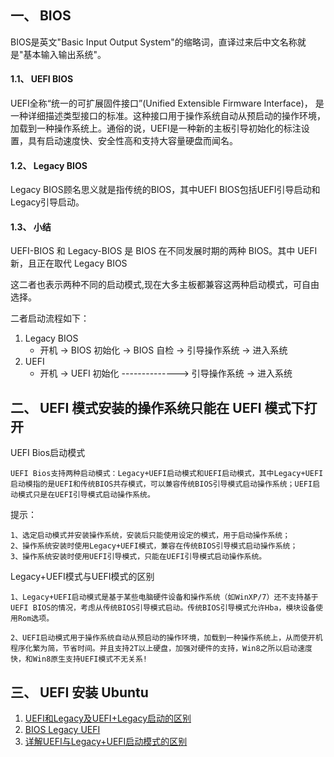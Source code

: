 ## 一、 BIOS
BIOS是英文"Basic Input Output System"的缩略词，直译过来后中文名称就是"基本输入输出系统"。

#### 1.1、 UEFI BIOS

UEFI全称“统一的可扩展固件接口”(Unified Extensible Firmware Interface)， 是一种详细描述类型接口的标准。这种接口用于操作系统自动从预启动的操作环境，加载到一种操作系统上。通俗的说，UEFI是一种新的主板引导初始化的标注设置，具有启动速度快、安全性高和支持大容量硬盘而闻名。

#### 1.2、 Legacy BIOS
Legacy BIOS顾名思义就是指传统的BIOS，其中UEFI BIOS包括UEFI引导启动和Legacy引导启动。

#### 1.3、 小结
UEFI-BIOS 和 Legacy-BIOS 是 BIOS 在不同发展时期的两种 BIOS。其中 UEFI 新，且正在取代 Legacy BIOS

这二者也表示两种不同的启动模式,现在大多主板都兼容这两种启动模式，可自由选择。

二者启动流程如下：
1. Legacy BIOS
    - 开机 -> BIOS 初始化 -> BIOS 自检 -> 引导操作系统 -> 进入系统
2. UEFI
    - 开机 -> UEFI 初始化 --------------> 引导操作系统 -> 进入系统


## 二、 UEFI 模式安装的操作系统只能在 UEFI 模式下打开
UEFI Bios启动模式

    UEFI Bios支持两种启动模式：Legacy+UEFI启动模式和UEFI启动模式，其中Legacy+UEFI启动模指的是UEFI和传统BIOS共存模式，可以兼容传统BIOS引导模式启动操作系统；UEFI启动模式只是在UEFI引导模式启动操作系统。

提示：

    1、选定启动模式并安装操作系统，安装后只能使用设定的模式，用于启动操作系统；
    2、操作系统安装时使用Legacy+UEFI模式，兼容在传统BIOS引导模式启动操作系统；
    3、操作系统安装时使用UEFI引导模式，只能在UEFI引导模式启动操作系统。

 Legacy+UEFI模式与UEFI模式的区别

    1、Legacy+UEFI启动模式是基于某些电脑硬件设备和操作系统（如WinXP/7）还不支持基于UEFI BIOS的情况，考虑从传统BIOS引导模式启动。传统BIOS引导模式允许Hba，模块设备使用Rom选项。

    2、UEFI启动模式用于操作系统自动从预启动的操作环境，加载到一种操作系统上，从而使开机程序化繁为简，节省时间。并且支持2T以上硬盘，加强对硬件的支持，Win8之所以启动速度快，和Win8原生支持UEFI模式不无关系!


## 三、 UEFI 安装 Ubuntu













1. [UEFI和Legacy及UEFI+Legacy启动的区别](http://www.cnblogs.com/net5x/p/6850801.html)
2. [BIOS Legacy UEFI](http://www.360doc.com/content/17/0324/23/9067954_639893571.shtml)
3. [详解UEFI与Legacy+UEFI启动模式的区别](http://www.xitongcheng.com/jiaocheng/dnrj_article_1248.html)